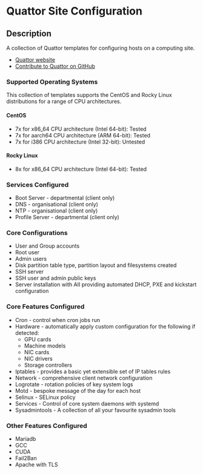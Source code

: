 # Quattor Site Configuration

## Description
A collection of Quattor templates for configuring hosts on a computing site.

- [Quattor website](https://www.quattor.org)
- [Contribute to Quattor on GitHub](https://github.com/quattor)

### Supported Operating Systems

This collection of templates supports the CentOS and Rocky Linux distributions for a range of CPU architectures.

#### CentOS 
- 7x for x86_64 CPU architecture (Intel 64-bit): Tested
- 7x for aarch64 CPU architecture (ARM 64-bit): Tested
- 7x for i386 CPU architecture (Intel 32-bit): Untested

#### Rocky Linux
- 8x for x86_64 CPU architecture (Intel 64-bit): Tested

### Services Configured

- Boot Server - departmental (client only)
- DNS - organisational (client only)
- NTP - organisational (client only)
- Profile Server - departmental (client only)

### Core Configurations

- User and Group accounts
- Root user
- Admin users
- Disk partition table type, partition layout and filesystems created
- SSH server
- SSH user and admin public keys
- Server installation with AII providing automated DHCP, PXE and kickstart configuration

### Core Features Configured

- Cron - control when cron jobs run
- Hardware - automatically apply custom configuration for the following if detected:
    - GPU cards
    - Machine models
    - NIC cards
    - NIC drivers
    - Storage controllers
- Iptables - provides a basic yet extensible set of IP tables rules
- Network - comprehensive client network configuration
- Logrotate - rotation policies of key system logs
- Motd - bespoke message of the day for each host
- Selinux - SELinux policy
- Services - Control of core system daemons with systemd
- Sysadmintools - A collection of all your favourite sysadmin tools

### Other Features Configured

- Mariadb
- GCC
- CUDA
- Fail2Ban
- Apache with TLS
